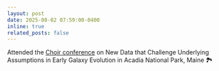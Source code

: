 ```yaml
---
layout: post
date: 2025-08-02 07:59:00-0400
inline: true
related_posts: false
---
```


Attended the [Choir conference](https://sites.google.com/view/choirconference2025/home?authuser=0) on New Data that Challenge Underlying Assumptions in
Early Galaxy Evolution in Acadia National Park, Maine 🏞
